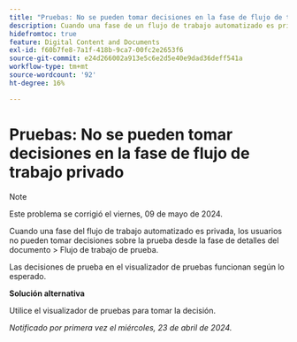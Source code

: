 ```yaml
---
title: "Pruebas: No se pueden tomar decisiones en la fase de flujo de trabajo privado"
description: Cuando una fase de un flujo de trabajo automatizado es privada, los usuarios no pueden tomar decisiones sobre la prueba desde la fase de flujo de trabajo de pruebas &gt; Detalles del documento. Hay una solución disponible.
hidefromtoc: true
feature: Digital Content and Documents
exl-id: f60b7fe8-7a1f-418b-9ca7-00fc2e2653f6
source-git-commit: e24d266002a913e5c6e2d5e40e9dad36deff541a
workflow-type: tm+mt
source-wordcount: '92'
ht-degree: 16%

---
```


# Pruebas: No se pueden tomar decisiones en la fase de flujo de trabajo privado

>[!NOTE]
>
>Este problema se corrigió el viernes, 09 de mayo de 2024.

Cuando una fase del flujo de trabajo automatizado es privada, los usuarios no pueden tomar decisiones sobre la prueba desde la fase de detalles del documento > Flujo de trabajo de prueba.

Las decisiones de prueba en el visualizador de pruebas funcionan según lo esperado.

**Solución alternativa**

Utilice el visualizador de pruebas para tomar la decisión.

_Notificado por primera vez el miércoles, 23 de abril de 2024._
